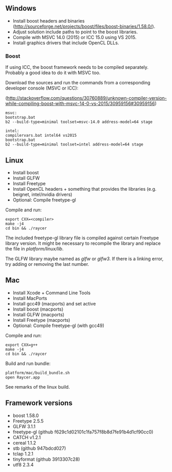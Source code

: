 ## Windows

- Install boost headers and binaries (http://sourceforge.net/projects/boost/files/boost-binaries/1.58.0/).
- Adjust solution include paths to point to the boost libraries.
- Compile with MSVC 14.0 (2015) or ICC 15.0 using VS 2015.
- Install graphics drivers that include OpenCL DLLs.

### Boost

If using ICC, the boost framework needs to be compiled separately. Probably a good idea to do it with MSVC too.

Download the sources and run the commands from a corresponding developer console (MSVC or ICC):

(http://stackoverflow.com/questions/30760889/unknown-compiler-version-while-compiling-boost-with-msvc-14-0-vs-2015/30959156#30959156)

	msvc:
    bootstrap.bat
    b2 --build-type=minimal toolset=msvc-14.0 address-model=64 stage
    
	intel:
	compilervars.bat intel64 vs2015
	bootstrap.bat
    b2 --build-type=minimal toolset=intel address-model=64 stage

## Linux

- Install boost
- Install GLFW
- Install Freetype
- Install OpenCL headers + something that provides the libraries (e.g. beignet, intel/nvidia drivers)
- Optional: Compile freetype-gl

Compile and run:

    export CXX=<compiler>
    make -j4
    cd bin && ./raycer

The included freetype-gl library file is compiled against certain Freetype library version. It might be necessary to recompile the library and replace the file in *platform/linux/lib*.

The GLFW library maybe named as *glfw* or *glfw3*. If there is a linking error, try adding or removing the last number.

## Mac

- Install Xcode + Command Line Tools
- Install MacPorts
- Install gcc49 (macports) and set active
- Install boost (macports)
- Install GLFW (macports)
- Install Freetype (macports)
- Optional: Compile freetype-gl (with gcc49)

Compile and run:

    export CXX=g++
    make -j4
    cd bin && ./raycer

Build and run bundle:

    platform/mac/build_bundle.sh
    open Raycer.app

See remarks of the linux build.

## Framework versions

- boost 1.58.0
- Freetype 2.5.5
- GLFW 3.1.1
- freetype-gl (github f629c1d02101c1fa757f8b8d7fe91b4d1cf90cc0)
- CATCH v1.2.1
- cereal 1.1.2
- stb (github 947bdcd027)
- tclap 1.2.1
- tinyformat (github 3913307c28)
- utf8 2.3.4
